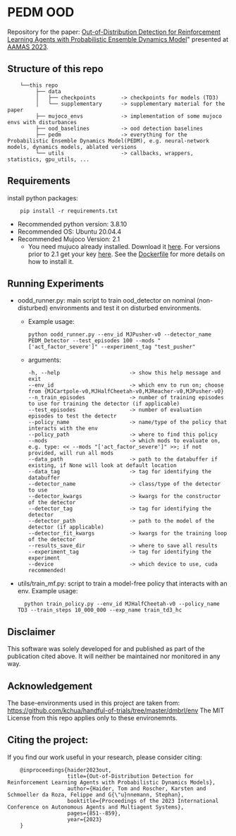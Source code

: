 # PEDM OOD

Repository for the paper: [Out-of-Distribution Detection for Reinforcement Learning Agents with Probabilistic Ensemble Dynamics Model](https://www.southampton.ac.uk/~eg/AAMAS2023/pdfs/p851.pdf)" presented at [AAMAS 2023](https://aamas2023.soton.ac.uk/).
 
## Structure of this repo

        └──this repo 
             ├── data
             │   ├── checkpoints        -> checkpoints for models (TD3) 
             │   └── supplementary      -> supplementary material for the paper 
             ├── mujoco_envs            -> implementation of some mujoco envs with disturbances
             ├── ood_baselines          -> ood detection baselines
             ├── pedm                   -> everything for the Probabilistic Ensemble Dynamics Model(PEDM), e.g. neural-network models, dynamics models, ablated versions
             └── utils                  -> callbacks, wrappers, statistics, gpu_utils, ...


## Requirements

install python packages: 

        pip install -r requirements.txt 

- Recommended python version: 3.8.10
- Recommended OS: Ubuntu 20.04.4 
- Recommended Mujoco Version: 2.1 
   - You need mujuco already installed. Download it [here](https://github.com/deepmind/mujoco/releases). For versions prior to 2.1 get your key [here](https://roboti.us/license.html). See the [Dockerfile](./Dockerfile) for more details on how to install it. 


## Running Experiments

- oodd_runner.py: main script to train ood_detector on nominal (non-disturbed) environments and test it on disturbed environments.
  - Example usage:

        python oodd_runner.py --env_id MJPusher-v0 --detector_name PEDM_Detector --test_episodes 100 --mods "['act_factor_severe']" --experiment_tag "test_pusher"

        
  - arguments:

        -h, --help                      -> show this help message and exit
        --env_id                        -> which env to run on; choose from {MJCartpole-v0,MJHalfCheetah-v0,MJReacher-v0,MJPusher-v0}
        --n_train_episodes              -> number of training episodes to use for training the detector (if applicable)
        --test_episodes                 -> number of evaluation episodes to test the detectr
        --policy_name                   -> name/type of the policy that interacts with the env
        --policy_path                   -> where to find this policy
        --mods                          -> which mods to evaluate on, e.g. type: << --mods "['act_factor_severe']" >>; if not provided, will run all mods
        --data_path                     -> path to the databuffer if existing, if None will look at default location
        --data_tag                      -> tag for identifying the databuffer
        --detector_name                 -> class/type of the detector to use
        --detector_kwargs               -> kwargs for the constructor of the detector
        --detector_tag                  -> tag for identifying the detector
        --detector_path                 -> path to the model of the detector (if applicable)
        --detector_fit_kwargs           -> kwargs for the training loop of the detector
        --results_save_dir              -> where to save all results
        --experiment_tag                -> tag for identifying the experiment
        --device                        -> which device to use, cuda recommended!

- utils/train_mf.py: script to train a model-free policy that interacts with an env. Example usage:

        python train_policy.py --env_id MJHalfCheetah-v0 --policy_name TD3 --train_steps 10_000_000 --exp_name train_td3_hc


## Disclaimer
This software was solely developed for and published as part of the publication cited above. It will neither be maintained nor monitored in any way.

## Acknowledgement
The base-environments used in this project are taken from: https://github.com/kchua/handful-of-trials/tree/master/dmbrl/env
The MIT License from this repo applies only to these environemnts. 

## Citing the project:

If you find our work useful in your research, please consider citing:

        @inproceedings{haider2023out,
                       title={Out-of-Distribution Detection for Reinforcement Learning Agents with Probabilistic Dynamics Models},
                       author={Haider, Tom and Roscher, Karsten and Schmoeller da Roza, Felippe and G{\"u}nnemann, Stephan},
                       booktitle={Proceedings of the 2023 International Conference on Autonomous Agents and Multiagent Systems},
                       pages={851--859},
                       year={2023}
        }
